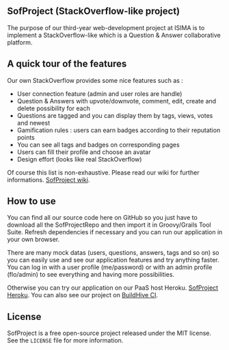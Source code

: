 ## SofProject (StackOverflow-like project) ##

The purpose of our third-year web-development project at ISIMA is to implement a StackOverflow-like which is a Question & Answer collaborative platform.


## A quick tour of the features ##

Our own StackOverflow provides some nice features such as :
 - User connection feature (admin and user roles are handle)
 - Question & Answers with upvote/downvote, comment, edit, create and delete possibility for each
 - Questions are tagged and you can display them by tags, views, votes and newest
 - Gamification rules : users can earn badges according to their reputation points
 - You can see all tags and badges on corresponding pages
 - Users can fill their profile and choose an avatar
 - Design effort (looks like real StackOverflow)
 

Of course this list is non-exhaustive. Please read our wiki for further informations. [SofProject wiki](https://github.com/flocheyv/SofProjectRepo/wiki/SofProject).


## How to use ##

You can find all our source code here on GitHub so you just have to download all the SofProjectRepo and then
import it in Groovy/Grails Tool Suite. Refresh dependencies if necessary and you can run our application
in your own browser.

There are many mock datas (users, questions, answers, tags and so on) so you can easily use and see our application features and try anything faster.
You can log in with a user profile (me/password) or with an admin profile (flo/admin) to see everything and having more possibilities.

Otherwise you can try our application on our PaaS host Heroku. [SofProject Heroku](http://sof-project.herokuapp.com).
You can also see our project on [BuildHive CI](https://buildhive.cloudbees.com/job/flocheyv/job/SofProjectRepo/).


## License ##

SofProject is a free open-source project released under the MIT license. See the `LICENSE` file for more information.

